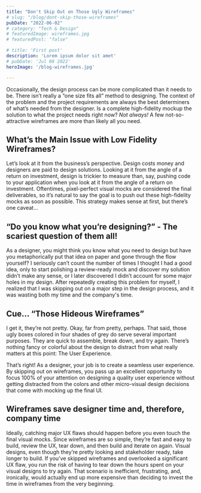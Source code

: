 ```yaml
---
title: "Don't Skip Out on Those Ugly Wireframes"
# slug: "/blog/dont-skip-those-wireframes"
pubDate: "2022-06-02"
# category: "Tech & Design"
# featuredImage: wireframes.jpg
# featuredPost: "false"

# title: 'First post'
description: 'Lorem ipsum dolor sit amet'
# pubDate: 'Jul 08 2022'
heroImage: '/blog-wireframes.jpg'

---
```

Occasionally, the design process can be more complicated than it needs to be. There isn’t really a “one size fits all” method to designing. The context of the problem and the project requirements are always the best determiners of what’s needed from the designer. Is a complete high-fidelity mockup the solution to what the project needs right now? <em>Not always!</em> A few not-so-attractive wireframes are more than likely all you need.

## What’s the Main Issue with Low Fidelity Wireframes?
Let’s look at it from the business’s perspective. Design costs money and designers are paid to design solutions. Looking at it from the angle of a return on investment, design is trickier to measure than, say, pushing code to your application when you look at it from the angle of a return on investment. Oftentimes, pixel-perfect visual mocks are considered the final deliverables, so it’s natural to say the goal is to push out these high-fidelity mocks as soon as possible. This strategy makes sense at first, but there’s one caveat…

## “Do you know what you’re designing?” - The scariest question of them all!
As a designer, you might think you know what you need to design but have you metaphorically put that idea on paper and gone through the flow yourself? I seriously can’t count the number of times I thought I had a good idea, only to start polishing a review-ready mock and discover my solution didn’t make any sense, or I later discovered I didn’t account for some major holes in my design. After repeatedly creating this problem for myself, I realized that I was skipping out on a major step in the design process, and it was wasting both my time and the company's time.

## Cue… “Those Hideous Wireframes”

I get it, they’re not pretty. Okay, far from pretty, perhaps. That said, those ugly boxes colored in four shades of grey do serve several important purposes.
They are quick to assemble, break down, and try again.
There’s nothing fancy or colorful about the design to distract from what really matters at this point: The User Experience. 

That’s right! As a designer, your job is to create a seamless user experience. By skipping out on wireframes, you pass up an excellent opportunity to focus 100% of your attention on designing a quality user experience without getting distracted from the colors and other micro-visual design decisions that come with mocking up the final UI. 

## Wireframes save designer time and, therefore, company time

Ideally, catching major UX flaws should happen before you even touch the final visual mocks. Since wireframes are so simple, they’re fast and easy to build, review the UX, tear down, and then build and iterate on again. Visual designs, even though they’re pretty looking and stakeholder ready, take longer to build. If you’ve skipped wireframes and overlooked a significant UX flaw, you run the risk of having to tear down the hours spent on your visual designs to try again. That scenario is inefficient, frustrating, and, ironically, would actually end up more expensive than deciding to invest the time in wireframes from the very beginning.